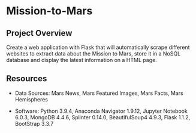 # Mission-to-Mars

## Project Overview

Create a web application with Flask that will automatically scrape different websites to extract data about the Mission to Mars, store it in a NoSQL database and display the latest information on a HTML page.

## Resources

- Data Sources: Mars News, Mars Featured Images, Mars Facts, Mars Hemispheres

- Software: Python 3.9.4, Anaconda Navigator 1.9.12, Jupyter Notebook 6.0.3, MongoDB 4.4.6, Splinter 0.14.0, BeautifulSoup4 4.9.3, Flask 1.1.2, BootStrap 3.3.7
